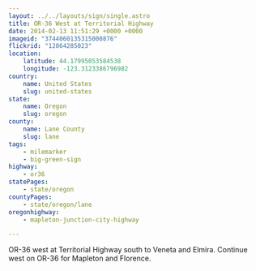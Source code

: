 ```yaml
---
layout: ../../layouts/sign/single.astro
title: OR-36 West at Territorial Highway
date: 2014-02-13 11:51:29 +0000 +0000
imageid: "3744060135315000876"
flickrid: "12864285023"
location:
    latitude: 44.17995053584538
    longitude: -123.3123386796982
country:
    name: United States
    slug: united-states
state:
    name: Oregon
    slug: oregon
county:
    name: Lane County
    slug: lane
tags:
    - milemarker
    - big-green-sign
highway:
    - or36
statePages:
    - state/oregon
countyPages:
    - state/oregon/lane
oregonhighway:
    - mapleton-junction-city-highway

---
```

OR-36 west at Territorial Highway south to Veneta and Elmira.  Continue west on OR-36 for Mapleton and Florence.